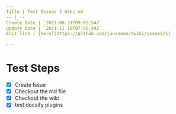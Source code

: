 ```yaml
---
Title | Test Issues 2 Wiki md
-- | --
Create Date | `2021-08-31T09:02:54Z`
Update Date | `2021-11-10T07:55:49Z`
Edit link | [here](https://github.com/junxnone/twiki/issues/1)

---
```

# Test Steps

- [x] Create Issue
- [x] Checkout the md file
- [x] Checkout the wiki 
- [x] test docsify plugins
